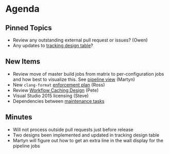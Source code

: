Agenda
======

Pinned Topics
-------------
* Review any outstanding external pull request or issues? (Owen)
* Any updates to [tracking design table](https://github.com/mantidproject/documents/blob/master/Project-Management/TechnicalSteeringCommittee/reports/TSC-TrackingDesignProposals.md)?

New Items
---------

* Review move of master build jobs from matrix to per-configuration jobs and how best to visualize this. See [pipeline view](http://builds.mantidproject.org/view/Master%20Pipeline/) (Martyn)
* New `clang-format` [enforcement plan](http://builds.mantidproject.org/job/master_clang-format/) (Ross)
* Review [Workflow Caching Design](/Design/WorkflowCaching.md) (Pete)
* Visual Studio 2015 licensing (Steve)
* Dependencies between [maintenance tasks](Project-Management/TechnicalSteeringCommittee/reports/MaintenanceTasks.md)

Minutes
-------

* Will not process outside pull requests just before release
* Two designs been implemented and updated in tracking design table
* Martyn will figure out how to get an extra line in the wall display for the pipeline jobs
